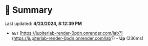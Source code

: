 # 📖 Summary
Last updated: **4/23/2024, 8:12:39 PM**

- `GET` [https://jupiterlab-render-0pdn.onrender.com/lab?](https://jupiterlab-render-0pdn.onrender.com/lab?) - **Up** (236ms)
